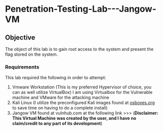 # Penetration-Testing-Lab---Jangow-VM

## Objective
The object of this lab is to gain root access to the system and present the flag stored on the system.

### Requirements
This lab required the following in order to attempt:
  1) Vmware Workstation (This is my preferred Hypervisor of choice, you can as well utilize VirtualBox) I am using Virtualbox for the Vulnerable machine and VMware for the attacking machine
  2) Kali Linux (I utilize the preconfigured Kali images found at [osboxes.org](https://www.osboxes.org/vmware-images/) to save time on having to do a complete install)
  3) Jangow VM found at vulnhub.com at the following link >>>
  (**Disclaimer: This Virtual Machine was created by the user,  and I have no claim/credit to any part of its development**)
